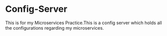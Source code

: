 # Config-Server
This is for my Microservices Practice.This is a config server which holds all the configurations regarding my microservices.
